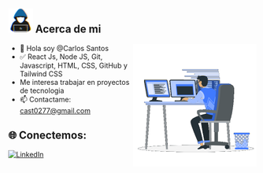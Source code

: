 ## <picture><img src = "https://github.com/0xAbdulKhalid/0xAbdulKhalid/raw/main/assets/mdImages/about_me.gif" width = 50px></picture> **Acerca de mi**

<img align="right" src="https://github.com/0xAbdulKhalid/0xAbdulKhalid/raw/main/assets/mdImages/Right_Side.gif" width = 250px>

- 👋 Hola soy @Carlos Santos
- ✅ React Js, Node JS, Git, Javascript, HTML, CSS, GitHub y Tailwind CSS
- Me interesa trabajar en proyectos de tecnologia
- 📫 Contactame: cast0277@gmail.com

## 🌐 Conectemos:
[![LinkedIn](https://img.shields.io/badge/LinkedIn-%230077B5.svg?logo=linkedin&logoColor=white)](https://www.linkedin.com/in/carlosalbertosantostadeo/) 
